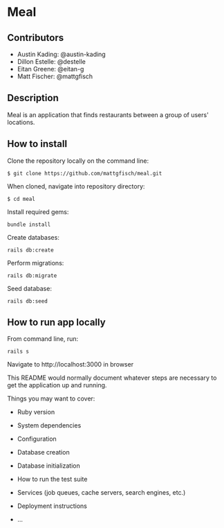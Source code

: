 # Meal

## Contributors

* Austin Kading: @austin-kading
* Dillon Estelle: @destelle
* Eitan Greene: @eitan-g
* Matt Fischer: @mattgfisch

## Description

Meal is an application that finds restaurants between a group of users' locations.

## How to install

Clone the repository locally on the command line:
```
$ git clone https://github.com/mattgfisch/meal.git
```

When cloned, navigate into repository directory:
```
$ cd meal
```

Install required gems:
```
bundle install
```

Create databases:
```
rails db:create
```

Perform migrations:
```
rails db:migrate
```

Seed database:
```
rails db:seed
```

## How to run app locally

From command line, run:
```
rails s
```

Navigate to http://localhost:3000 in browser

















This README would normally document whatever steps are necessary to get the
application up and running.

Things you may want to cover:

* Ruby version

* System dependencies

* Configuration

* Database creation

* Database initialization

* How to run the test suite

* Services (job queues, cache servers, search engines, etc.)

* Deployment instructions

* ...
